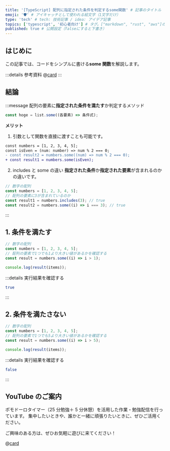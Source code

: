 ```yaml
---
title: '[TypeScript] 配列に指定された条件を判定するsome関数' # 記事のタイトル
emoji: '🛡' # アイキャッチとして使われる絵文字（1文字だけ）
type: 'tech' # tech: 技術記事 / idea: アイデア記事
topics: ['typescript', '初心者向け'] # タグ。["markdown", "rust", "aws"]のように指定する
published: true # 公開設定（falseにすると下書き）
---
```


## はじめに

この記事では、コードをシンプルに書ける**some 関数**を解説します。

:::details 参考資料
@[card](https://oukayuka.booth.pm/items/2368045)
:::

## 結論

:::message
配列の要素に**指定された条件を満たす**か判定するメソッド

```ts
const hoge = list.some((各要素) => 条件式);
```

**メリット**

1. 引数として関数を直接に渡すことも可能です。

```diff ts
const numbers = [1, 2, 3, 4, 5];
const isEven = (num: number) => num % 2 === 0;
- const result2 = numbers.some((num) => num % 2 === 0);
+ const result1 = numbers.some(isEven);
```

2. includes と some の違い
   **指定された条件**か**指定された要素**が含まれるのかの違いです。

```ts
// 数字の配列
const numbers = [1, 2, 3, 4, 5];
// 配列の要素に3が含まれているのか
const result1 = numbers.includes(3); // true
const result2 = numbers.some((i) => i === 3); // true
```

:::

## 1. 条件を満たす

```ts
// 数字の配列
const numbers = [1, 2, 3, 4, 5];
// 配列の要素で1つでも1より大きい値があるかを確認する
const result = numbers.some((i) => i > 1);

console.log(result(items));
```

:::details 実行結果を確認する

```bash
true
```

:::

## 2. 条件を満たさない

```ts
// 数字の配列
const numbers = [1, 2, 3, 4, 5];
// 配列の要素で1つでも5より大きい値があるかを確認する
const result = numbers.some((i) => i > 5);

console.log(result(items));
```

:::details 実行結果を確認する

```bash
false
```

:::

## YouTube のご案内

ポモドーロタイマー（25 分勉強＋ 5 分休憩）を活用した作業・勉強配信を行っています。
集中したいときや、誰かと一緒に頑張りたいときに、ぜひご活用ください。

ご興味のある方は、ぜひお気軽に遊びに来てください！

@[card](https://www.youtube.com/@aew2sbee)
